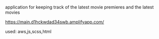 
application for keeping track of the latest movie premieres and the latest movies

https://main.d1hckwdad34swb.amplifyapp.com/

used:
aws,js,scss,html
